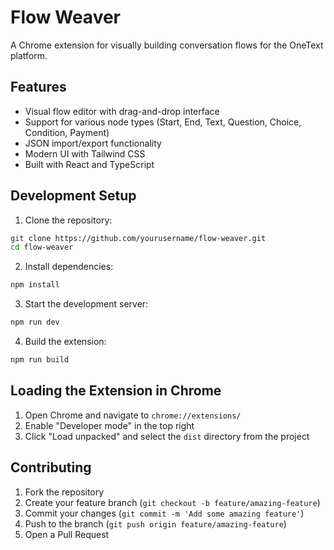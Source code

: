 # Flow Weaver

A Chrome extension for visually building conversation flows for the OneText platform.

## Features

- Visual flow editor with drag-and-drop interface
- Support for various node types (Start, End, Text, Question, Choice, Condition, Payment)
- JSON import/export functionality
- Modern UI with Tailwind CSS
- Built with React and TypeScript

## Development Setup

1. Clone the repository:
```bash
git clone https://github.com/yourusername/flow-weaver.git
cd flow-weaver
```

2. Install dependencies:
```bash
npm install
```

3. Start the development server:
```bash
npm run dev
```

4. Build the extension:
```bash
npm run build
```

## Loading the Extension in Chrome

1. Open Chrome and navigate to `chrome://extensions/`
2. Enable "Developer mode" in the top right
3. Click "Load unpacked" and select the `dist` directory from the project


## Contributing

1. Fork the repository
2. Create your feature branch (`git checkout -b feature/amazing-feature`)
3. Commit your changes (`git commit -m 'Add some amazing feature'`)
4. Push to the branch (`git push origin feature/amazing-feature`)
5. Open a Pull Request

